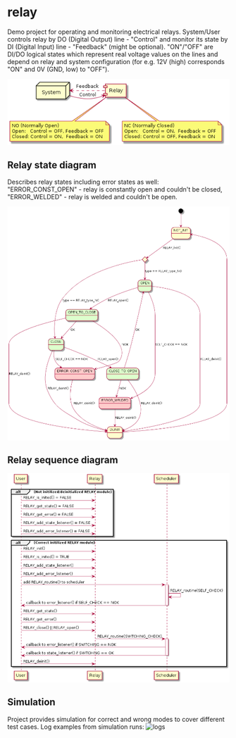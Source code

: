 # relay

Demo project for operating and monitoring electrical relays.
System/User controls relay by DO (Digital Output) line - "Control" and monitor its state by DI (Digital Input) line - "Feedback" (might be optional).
"ON"/"OFF" are DI/DO logical states which represent real voltage values on the lines and depend on relay and system configuration (for e.g. 12V (high) corresponds "ON" and  0V (GND, low) to
"OFF").

![](https://github.com/nkh-lab/relay/blob/master/doc/component_diagram.png)

## Relay state diagram
Describes relay states including error states as well: "ERROR_CONST_OPEN" - relay is constantly open and couldn't be closed, "ERROR_WELDED" - relay is welded and couldn't be open.

![](https://github.com/nkh-lab/relay/blob/master/doc/state_diagram.png)

## Relay sequence diagram
![](https://github.com/nkh-lab/relay/blob/master/doc/sequence_diagram.png)

## Simulation
Project provides simulation for correct and wrong modes to cover different test cases.
Log examples from simulation runs: ![logs](https://github.com/nkh-lab/relay/tree/master/logs)
